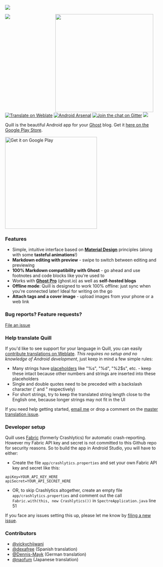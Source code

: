 [![](https://dl.dropboxusercontent.com/u/3037831/quill-github/feature-graphic.png)][playstore]

<img src="screenshots/demo.gif" width="320" align="right" hspace="20">

[![](https://img.shields.io/circleci/project/vickychijwani/quill.svg)](https://circleci.com/gh/vickychijwani/quill)
[![Translate on Weblate](https://hosted.weblate.org/widgets/quill/en/shields-badge.svg)](https://hosted.weblate.org/engage/quill/en/?utm_source=widget)
[![Android Arsenal](https://img.shields.io/badge/Android%20Arsenal-Quill-green.svg?style=true)](https://android-arsenal.com/details/3/3729)
[![Join the chat on Gitter](https://badges.gitter.im/vickychijwani/quill.svg)](https://gitter.im/vickychijwani/quill?utm_source=badge&utm_medium=badge&utm_campaign=pr-badge&utm_content=badge)
![](https://img.shields.io/github/tag/vickychijwani/quill.svg)

Quill is the beautiful Android app for your [Ghost](https://ghost.org) blog. Get it [here on the Google Play Store][playstore].

<a href='https://play.google.com/store/apps/details?id=me.vickychijwani.spectre&utm_source=global_co&utm_medium=prtnr&utm_content=Mar2515&utm_campaign=PartBadge&pcampaignid=MKT-Other-global-all-co-prtnr-py-PartBadge-Mar2515-1'><img alt='Get it on Google Play' src='https://play.google.com/intl/en_us/badges/images/generic/en_badge_web_generic.png' width='300px'/></a>

### Features

- Simple, intuitive interface based on **[Material Design](https://material.google.com/)** principles (along with some **tasteful animations**!)
- **Markdown editing with preview** - swipe to switch between editing and previewing
- **100% Markdown compatibility with Ghost** - go ahead and use footnotes and code blocks like you're used to
- Works with **[Ghost Pro](https://ghost.org/pricing/)** (ghost.io) as well as **self-hosted blogs**
- **Offline mode**: Quill is designed to work 100% offline: just sync when you're connected later! Ideal for writing on the go
- **Attach tags and a cover image** - upload images from your phone or a web link

### Bug reports? Feature requests?

[File an issue](/CONTRIBUTING.md)

### Help translate Quill

If you'd like to see support for your language in Quill, you can easily [contribute translations on Weblate][weblate]. _This requires no setup and no knowledge of Android development_, just keep in mind a few simple rules:

- Many strings have [placeholders](http://envyandroid.com/android-string-xml-resource-formatting/) like "%s", "%d", "%2$s", etc. - keep these intact because other numbers and strings are inserted into these placeholders
- Single and double quotes need to be preceded with a backslash character (\' and \" respectively)
- For short strings, try to keep the translated string length close to the English one, because longer strings may not fit in the UI

If you need help getting started, [email me](mailto:vickychijwani@gmail.com) or drop a comment on the [master translation issue](https://github.com/vickychijwani/quill/issues/26).

### Developer setup

Quill uses [Fabric](http://fabric.io/) (formerly Crashlytics) for automatic crash-reporting. However my Fabric API key and secret is not committed to this Github repo for security reasons. So to build the app in Android Studio, you will have to either:

- Create the file `app/crashlytics.properties` and set your own Fabric API key and secret like this:

```
apiKey=YOUR_API_KEY_HERE
apiSecret=YOUR_API_SECRET_HERE
```

- OR, to skip Crashlytics altogether, create an empty file `app/crashlytics.properties` and comment out the call `Fabric.with(this, new Crashlytics())` in `SpectreApplication.java` line 51

If you face any issues setting this up, please let me know by [filing a new issue](/issues/new).

### Contributors

- [@vickychijwani](https://github.com/vickychijwani)
- [@dexafree](https://github.com/dexafree) (Spanish translation)
- [@Dennis-Mayk](https://github.com/Dennis-Mayk) (German translation)
- [@naofum](https://github.com/naofum) (Japanese translation)


[playstore]: https://play.google.com/store/apps/details?id=me.vickychijwani.spectre
[weblate]: https://hosted.weblate.org/engage/quill/en/

